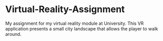 # Virtual-Reality-Assignment
My assignment for my virtual reality module at University. This VR application presents a small city landscape that allows the player to walk around.
